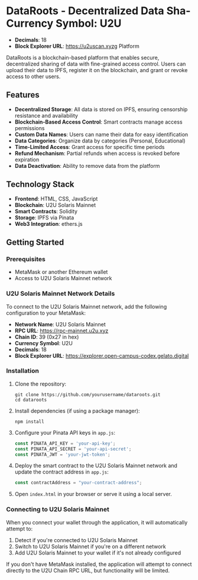# DataRoots - Decentralized Data Sha- **Currency Symbol**: U2U
- **Decimals**: 18
- **Block Explorer URL**: https://u2uscan.xyzg Platform

DataRoots is a blockchain-based platform that enables secure, decentralized sharing of data with fine-grained access control. Users can upload their data to IPFS, register it on the blockchain, and grant or revoke access to other users.

## Features

- **Decentralized Storage**: All data is stored on IPFS, ensuring censorship resistance and availability
- **Blockchain-Based Access Control**: Smart contracts manage access permissions
- **Custom Data Names**: Users can name their data for easy identification
- **Data Categories**: Organize data by categories (Personal, Educational)
- **Time-Limited Access**: Grant access for specific time periods
- **Refund Mechanism**: Partial refunds when access is revoked before expiration
- **Data Deactivation**: Ability to remove data from the platform

## Technology Stack

- **Frontend**: HTML, CSS, JavaScript
- **Blockchain**: U2U Solaris Mainnet
- **Smart Contracts**: Solidity
- **Storage**: IPFS via Pinata
- **Web3 Integration**: ethers.js

## Getting Started

### Prerequisites

- MetaMask or another Ethereum wallet
- Access to U2U Solaris Mainnet network

### U2U Solaris Mainnet Network Details

To connect to the U2U Solaris Mainnet network, add the following configuration to your MetaMask:

- **Network Name**: U2U Solaris Mainnet
- **RPC URL**: https://rpc-mainnet.u2u.xyz
- **Chain ID**: 39 (0x27 in hex)
- **Currency Symbol**: U2U
- **Decimals**: 18
- **Block Explorer URL**: https://explorer.open-campus-codex.gelato.digital

### Installation

1. Clone the repository:
   ```
   git clone https://github.com/yourusername/dataroots.git
   cd dataroots
   ```

2. Install dependencies (if using a package manager):
   ```
   npm install
   ```

3. Configure your Pinata API keys in `app.js`:
   ```javascript
   const PINATA_API_KEY = 'your-api-key';
   const PINATA_API_SECRET = 'your-api-secret';
   const PINATA_JWT = 'your-jwt-token';
   ```

4. Deploy the smart contract to the U2U Solaris Mainnet network and update the contract address in `app.js`:
   ```javascript
   const contractAddress = "your-contract-address";
   ```

5. Open `index.html` in your browser or serve it using a local server.

### Connecting to U2U Solaris Mainnet

When you connect your wallet through the application, it will automatically attempt to:

1. Detect if you're connected to U2U Solaris Mainnet
2. Switch to U2U Solaris Mainnet if you're on a different network
3. Add U2U Solaris Mainnet to your wallet if it's not already configured

If you don't have MetaMask installed, the application will attempt to connect directly to the U2U Chain RPC URL, but functionality will be limited.

